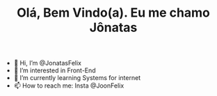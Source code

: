 <html>
  <body>
    <header>
      <h1 style="text-align: center;">Olá, Bem Vindo(a). Eu me chamo Jônatas</h1>
    </header>
  </body>
</html>





- 👋 Hi, I’m @JonatasFelix
- 👀 I’m interested in Front-End
- 🌱 I’m currently learning Systems for internet
- 📫 How to reach me: Insta @JoonFelix

<!---
JonatasFelix/JonatasFelix is a ✨ special ✨ repository because its `README.md` (this file) appears on your GitHub profile.
You can click the Preview link to take a look at your changes.
--->
